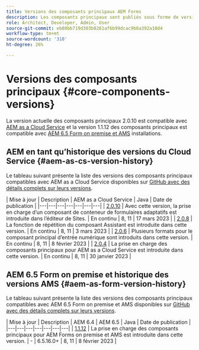 ```yaml
---
title: Versions des composants principaux AEM Forms
description: Les composants principaux sont publiés sous forme de versions qui peuvent contenir plusieurs versions des mêmes composants principaux. Ce document explique les versions et les mises à jour ainsi que comment comprendre la compatibilité avec les composants principaux et AEM.
role: Architect, Developer, Admin, User
source-git-commit: eb80bb719d303b8261af6b99dcac9b8a392a10d4
workflow-type: tm+mt
source-wordcount: '318'
ht-degree: 26%

---
```



# Versions des composants principaux {#core-components-versions}

La version actuelle des composants principaux 2.0.10 est compatible avec [AEM as a Cloud Service](https://experienceleague.adobe.com/docs/experience-manager-cloud-service/landing/home.html?lang=fr) et la version 1.1.12 des composants principaux est compatible avec [AEM 6.5 Form on premise et AMS](https://experienceleague.adobe.com/docs/experience-manager-65/user-guide/home.html?lang=fr) installations.

## AEM en tant qu’historique des versions du Cloud Service {#aem-as-cs-version-history}

Le tableau suivant présente la liste des versions des composants principaux compatibles avec AEM as a Cloud Service disponibles sur [GitHub avec des détails complets sur leurs versions](https://github.com/adobe/aem-core-forms-components/releases).

| Mise à jour | Description | AEM as a Cloud Service | Java | Date de publication |
|---|---|---|---|---|---|---|
| [2.0.10](https://github.com/adobe/aem-core-forms-components/releases/tag/core-forms-components-reactor-2.0.10) | Avec cette version, la prise en charge d’un composant de conteneur de formulaires adaptatifs est introduite dans l’éditeur de Sites. | En continu | 8, 11 | 17 mars 2023 |
| [2.0.8](https://github.com/adobe/aem-core-forms-components/releases/tag/core-forms-components-reactor-2.0.8) | La fonction de répétition du composant Assistant est introduite dans cette version. | En continu | 8, 11 | 3 mars 2023 |
| [2.0.6](https://github.com/adobe/aem-core-forms-components/releases/tag/core-forms-components-reactor-2.0.6) | Plusieurs formats pour le composant principal d’entrée numérique sont introduits dans cette version. | En continu | 8, 11 | 8 février 2023 |
| [2.0.4](https://github.com/adobe/aem-core-forms-components/releases/tag/core-forms-components-reactor-2.0.6) | La prise en charge des composants principaux pour AEM as a Cloud Service est introduite dans cette version. | En continu | 8, 11 | 30 janvier 2023 |

## AEM 6.5 Form on premise et historique des versions AMS {#aem-as-form-version-history}

Le tableau suivant présente la liste des versions des composants principaux compatibles avec AEM 6.5 Form on premise et AMS disponibles sur [GitHub avec des détails complets sur leurs versions](https://github.com/adobe/aem-core-forms-components/releases/tag/core-forms-components-reactor-1.1.12).

| Mise à jour | Description | AEM 6.4 | AEM 6.5 | Java | Date de publication |
|---|---|---|---|---|---|---|
| [1.1.12](https://github.com/adobe/aem-core-forms-components/releases/tag/core-forms-components-reactor-1.1.12) | La prise en charge des composants principaux pour AEM Forms on premise et AMS est introduite dans cette version. | - | 6.5.16.0+ | 8, 11 | 8 février 2023 |